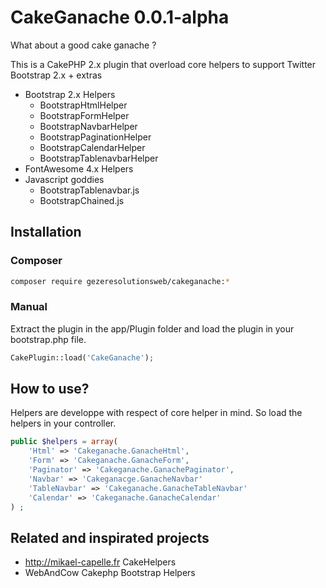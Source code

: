 CakeGanache 0.0.1-alpha
=======================

What about a good cake ganache ?

This is a CakePHP 2.x plugin that overload core helpers to support Twitter Bootstrap 2.x + extras

* Bootstrap 2.x Helpers
  * BootstrapHtmlHelper
  * BootstrapFormHelper
  * BootstrapNavbarHelper
  * BootstrapPaginationHelper
  * BootstrapCalendarHelper
  * BootstrapTablenavbarHelper
* FontAwesome 4.x Helpers
* Javascript goddies
  * BootstrapTablenavbar.js
  * BootstrapChained.js

Installation
------------

### Composer

```bash
composer require gezeresolutionsweb/cakeganache:*
```

### Manual

Extract the plugin in the app/Plugin folder and load the plugin in your bootstrap.php file.

```php
CakePlugin::load('CakeGanache');
```


How to use?
-----------


Helpers are developpe with respect of core helper in mind. So load the helpers in your controller.

```php
public $helpers = array(
    'Html' => 'Cakeganache.GanacheHtml', 
    'Form' => 'Cakeganache.GanacheForm', 
    'Paginator' => 'Cakeganache.GanachePaginator',
    'Navbar' => 'Cakeganacge.GanacheNavbar'
    'TableNavbar' => 'Cakeganache.GanacheTableNavbar'
    'Calendar' => 'Cakeganache.GanacheCalendar'
) ;
```

Related and inspirated projects
-------------------------------

* http://mikael-capelle.fr CakeHelpers
* WebAndCow Cakephp Bootstrap Helpers


